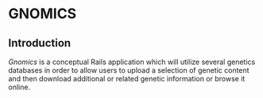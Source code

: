 # GNOMICS

## Introduction
*Gnomics* is a conceptual Rails application which will utilize several genetics databases in order to allow users to upload a selection of genetic content and then download additional or related genetic information or browse it online.
